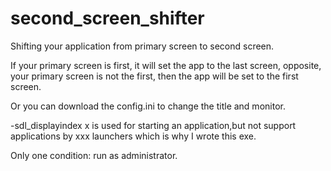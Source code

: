 # second_screen_shifter
Shifting your application from primary screen to second screen.

If your primary screen is first, it will set the app to the last screen, opposite, your primary screen is not the first, then the app will be set to the first screen.

Or you can download the config.ini to change the title and monitor.

-sdl_displayindex x is used for starting an application,but not support applications by xxx launchers which is why I wrote this exe.

Only one condition:
run as administrator.
